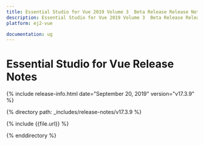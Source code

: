 ```yaml
---
title: Essential Studio for Vue 2019 Volume 3  Beta Release Release Notes  
description: Essential Studio for Vue 2019 Volume 3  Beta Release Release Notes  
platform: ej2-vue

documentation: ug
---
```


# Essential Studio for  Vue  Release Notes  

{% include release-info.html date="September 20, 2019"   version="v17.3.9"  %} 

{% directory path: _includes/release-notes/v17.3.9 %}

{% include {{file.url}} %}

{% enddirectory %}
